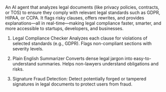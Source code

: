 An AI agent that analyzes legal documents (like privacy policies, contracts, or TOS) to ensure they comply with relevant legal standards such as GDPR, HIPAA, or CCPA. It flags risky clauses, offers rewrites, and provides explanations—all in real-time—making legal compliance faster, smarter, and more accessible to startups, developers, and businesses.

1. Legal Compliance Checker
Analyzes each clause for violations of selected standards (e.g., GDPR).
Flags non-compliant sections with severity levels.

2. Plain English Summarizer
Converts dense legal jargon into easy-to-understand summaries.
Helps non-lawyers understand obligations and risks.

3. Signature Fraud Detection: 
Detect potentially forged or tampered signatures in legal documents to protect users from fraud.
